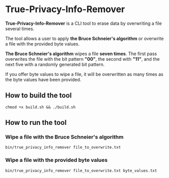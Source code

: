 # True-Privacy-Info-Remover

**True-Privacy-Info-Remover** is a CLI tool to erase data by overwriting
a file several times.

The tool allows a user to apply **the Bruce Schneier's algorithm** or
overwrite a file with the provided byte values.

**The Bruce Schneier's algorithm** wipes a file **seven times**. The
first pass overwrites the file with the bit pattern **"00"**, the
second with **"11"**, and the next five with a randomly generated bit
pattern.

If you offer byte values to wipe a file, it will be overwritten as
many times as the byte values have been provided.

## How to build the tool

``chmod +x build.sh && ./build.sh``

## How to run the tool

### Wipe a file with the Bruce Schneier's algorithm

``bin/true_privacy_info_remover file_to_overwrite.txt``

### Wipe a file with the provided byte values

``bin/true_privacy_info_remover file_to_overwrite.txt byte_values.txt``
